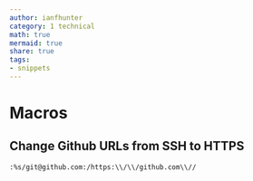 ```yaml
---
author: ianfhunter
category: 1 technical
math: true
mermaid: true
share: true
tags:
- snippets
---
```


# Macros

## Change Github URLs from SSH to HTTPS
`:%s/git@github.com:/https:\\/\\/github.com\\//`